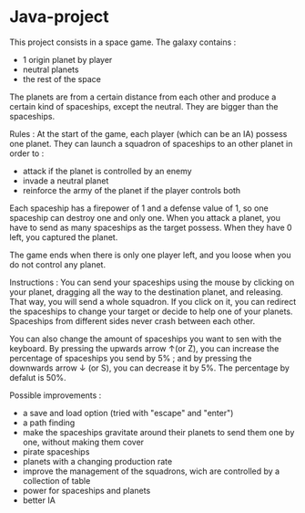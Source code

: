 # Java-project

This project consists in a space game. The galaxy contains :
- 1 origin planet by player
- neutral planets
- the rest of the space

The planets are from a certain distance from each other and produce a certain kind of spaceships, except the neutral. They are bigger than the spaceships.

Rules : At the start of the game, each player (which can be an IA) possess one planet. They can launch a squadron of spaceships to an other planet in order to :
- attack if the planet is controlled by an enemy
- invade a neutral planet
- reinforce the army of the planet if the player controls both 

Each spaceship has a firepower of 1 and a defense value of 1, so one spaceship can destroy one and only one. When you attack a planet, you have to send as many spaceships as the target possess. When they have 0 left, you captured the planet. 

The game ends when there is only one player left, and you loose when you do not control any planet.


Instructions : You can send your spaceships using the mouse by clicking on your planet, dragging all the way to the destination planet, and releasing. That way, you will send a whole squadron. If you click on it, you can redirect the spaceships to change your target or decide to help one of your planets. Spaceships from different sides never crash between each other.

You can also change the amount of spaceships you want to sen with the keyboard. By pressing the upwards arrow ↑(or Z), you can increase the percentage of spaceships you send by 5% ; and by pressing the downwards arrow ↓ (or S), you can decrease it by 5%. The percentage by defalut is 50%.


Possible improvements : 
- a save and load option (tried with "escape" and "enter")
- a path finding
- make the spaceships gravitate around their planets to send them one by one, without making them cover
- pirate spaceships
- planets with a changing production rate
- improve the management of the squadrons, wich are controlled by a collection of table
- power for spaceships and planets
- better IA
